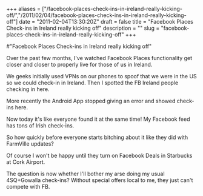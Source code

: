 +++
aliases = ["/facebook-places-check-ins-in-ireland-really-kicking-off/","/2011/02/04/facebook-places-check-ins-in-ireland-really-kicking-off"]
date = "2011-02-04T13:30:20Z"
draft = false
title = "Facebook Places Check-ins in Ireland really kicking off"
description = ""
slug = "facebook-places-check-ins-in-ireland-really-kicking-off"
+++

#"Facebook Places Check-ins in Ireland really kicking off"


 Over the past few months, I&#39;ve watched Facebook Places functionality get closer and closer to properly live for those of us in Ireland.<p /><div>We geeks initially used VPNs on our phones to spoof that we were in the US so we could check-in in Ireland. Then I spotted the FB Ireland people checking in here.</div> <p /><div>More recently the Android App stopped giving an error and showed check-ins here.</div><p /><div>Now today it&#39;s like everyone found it at the same time! My Facebook feed has tons of Irish check-ins.</div> <p /><div>So how quickly before everyone starts bitching about it like they did with FarmVille updates?</div><p /><div>Of course I won&#39;t be happy until they turn on Facebook Deals in Starbucks at Cork Airport.</div> <p /><div><div>The question is now whether I&#39;ll bother my arse doing my usual 4SQ+Gowalla check-ins? Without special offers local to me, they just can&#39;t compete with FB.</div></div>
 
